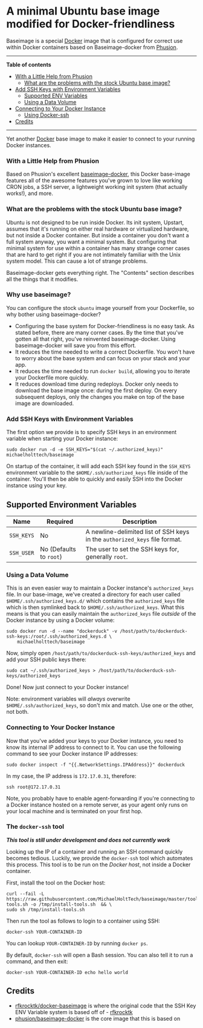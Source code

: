 # A minimal Ubuntu base image modified for Docker-friendliness

Baseimage is a special [Docker](https://www.docker.com) image that is configured for correct use within Docker containers based on Baseimage-docker from [Phusion](https://registry.hub.docker.com/u/phusion/baseimage/).

-----------------------------------------


**Table of contents**

 * [With a Little Help from Phusion](#phusion)
   * [What are the problems with the stock Ubuntu base image?](#stock_problems)
 * [Add SSH Keys with Environment Variables](#inspecting)
   * [Supported ENV Variables](#supported_env)
   * [Using a Data Volume](#ssh_data_volume)
 * [Connecting to Your Docker Instance](#login_ssh)
   * [Using Docker-ssh](#docker_ssh)
 * [Credits](#credts)

-----------------------------------------
Yet another [Docker](http://docker.io) base image to make it easier to connect to your
running Docker instances.

<a name="phusion"></a>
### With a Little Help from Phusion



Based on Phusion's excellent [baseimage-docker](https://github.com/phusion/baseimage-docker),
this Docker base-image features all of the awesome features you've grown to love like
working CRON jobs, a SSH server, a lightweight working init system (that actually works!),
and more.

<a name="stock_problems"></a>
### What are the problems with the stock Ubuntu base image?

Ubuntu is not designed to be run inside Docker. Its init system, Upstart, assumes that it's running on either real hardware or virtualized hardware, but not inside a Docker container. But inside a container you don't want a full system anyway, you want a minimal system. But configuring that minimal system for use within a container has many strange corner cases that are hard to get right if you are not intimately familiar with the Unix system model. This can cause a lot of strange problems.

Baseimage-docker gets everything right. The "Contents" section describes all the things that it modifies.

<a name="why_use"></a>
### Why use baseimage?

You can configure the stock `ubuntu` image yourself from your Dockerfile, so why bother using baseimage-docker?

 * Configuring the base system for Docker-friendliness is no easy task. As stated before, there are many corner cases. By the time that you've gotten all that right, you've reinvented baseimage-docker. Using baseimage-docker will save you from this effort.
 * It reduces the time needed to write a correct Dockerfile. You won't have to worry about the base system and can focus on your stack and your app.
 * It reduces the time needed to run `docker build`, allowing you to iterate your Dockerfile more quickly.
 * It reduces download time during redeploys. Docker only needs to download the base image once: during the first deploy. On every subsequent deploys, only the changes you make on top of the base image are downloaded.

<a name="add_ssh"></a>
### Add SSH Keys with Environment Variables

The first option we provide is to specify SSH keys in an environment variable when starting
your Docker instance:

    sudo docker run -d -e SSH_KEYS="$(cat ~/.authorized_keys)" michaelholttech/baseimage

On startup of the container, it will add each SSH key found in the `SSH_KEYS`
environment variable to the `$HOME/.ssh/authorized_keys` file inside of the container. You'll
then be able to quickly and easily SSH into the Docker instance using your key.

<a name="supported_env"></a>
## Supported Environment Variables

| Name | Required | Description |
|------|----------|-------------|
| `SSH_KEYS` | No | A newline-delimited list of SSH keys in the `authorized_keys` file format. |
| `SSH_USER` | No (Defaults to `root`) | The user to set the SSH keys for, generally `root`. |

<a name="ssh_data_volume"></a>
### Using a Data Volume

This is an even easier way to maintain a Docker instance's `authorized_keys` file. In our base-image,
we've created a directory for each user called `$HOME/.ssh/authorized_keys.d/` which contains the `authorized_keys` file which is then symlinked back to `$HOME/.ssh/authorized_keys`. What this means
is that you can easily maintain the `authorized_keys` file _outside_ of the Docker instance by using
a Docker volume:

    sudo docker run -d --name "dockerduck" -v /host/path/to/dockerduck-ssh-keys:/root/.ssh/authorized_keys.d \
        michaelholttech/baseimage

Now, simply open `/host/path/to/dockerduck-ssh-keys/authorized_keys` and add your SSH public keys there:

    sudo cat ~/.ssh/authorized_keys > /host/path/to/dockerduck-ssh-keys/authorized_keys

Done! Now just connect to your Docker instance!

Note: environment variables will _always_ overwrite `$HOME/.ssh/authorized_keys`, so don't mix and match. Use one or the other, not both.

<a name="login_ssh"></a>

### Connecting to Your Docker Instance

Now that you've added your keys to your Docker instance, you need to know its internal IP address to
connect to it. You can use the following command to see your Docker instance IP addresses:

    sudo docker inspect -f "{{.NetworkSettings.IPAddress}}" dockerduck

In my case, the IP address is `172.17.0.31`, therefore:

    ssh root@172.17.0.31

Note, you probably have to enable agent-forwarding if you're connecting to a Docker instance
hosted on a remote server, as your agent only runs on your local machine and is terminated on
your first hop.

<a name="docker_ssh"></a>
### The `docker-ssh` tool
**_This tool is still under development and does not currently work_**

Looking up the IP of a container and running an SSH command quickly becomes tedious. Luckily, we provide the `docker-ssh` tool which automates this process. This tool is to be run on the *Docker host*, not inside a Docker container.

First, install the tool on the Docker host:

    curl --fail -L https://raw.githubusercontent.com/MichaelHoltTech/baseimage/master/tools/install-tools.sh -o /tmp/install-tools.sh  && \
    sudo sh /tmp/install-tools.sh

Then run the tool as follows to login to a container using SSH:

    docker-ssh YOUR-CONTAINER-ID

You can lookup `YOUR-CONTAINER-ID` by running `docker ps`.

By default, `docker-ssh` will open a Bash session. You can also tell it to run a command, and then exit:

    docker-ssh YOUR-CONTAINER-ID echo hello world

<a name="credits"></a>
## Credits
 * [rfkrocktk/docker-baseimage](https://github.com/MichaelHoltTech/baseimage/blob/master/scripts/01_configure_authorized_keys.sh) is where the original code that the SSH Key ENV Variable system is based off of - [rfkrocktk](https://github.com/rfkrocktk)
 * [phusion/baseimage-docker](https://github.com/phusion/baseimage-docker) is the core image that this is based on
